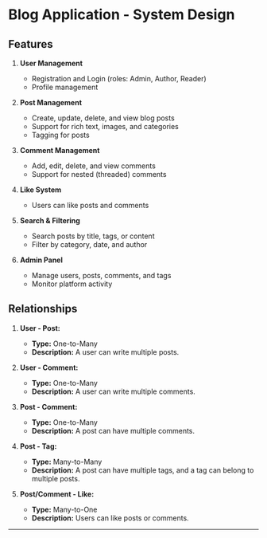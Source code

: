 # Blog Application - System Design

## Features
1. **User Management**
    - Registration and Login (roles: Admin, Author, Reader)
    - Profile management

2. **Post Management**
    - Create, update, delete, and view blog posts
    - Support for rich text, images, and categories
    - Tagging for posts

3. **Comment Management**
    - Add, edit, delete, and view comments
    - Support for nested (threaded) comments

4. **Like System**
    - Users can like posts and comments

5. **Search & Filtering**
    - Search posts by title, tags, or content
    - Filter by category, date, and author

6. **Admin Panel**
    - Manage users, posts, comments, and tags
    - Monitor platform activity



## Relationships

1. **User - Post:**
    - **Type:** One-to-Many
    - **Description:** A user can write multiple posts.

2. **User - Comment:**
    - **Type:** One-to-Many
    - **Description:** A user can write multiple comments.

3. **Post - Comment:**
    - **Type:** One-to-Many
    - **Description:** A post can have multiple comments.

4. **Post - Tag:**
    - **Type:** Many-to-Many
    - **Description:** A post can have multiple tags, and a tag can belong to multiple posts.

5. **Post/Comment - Like:**
    - **Type:** Many-to-One
    - **Description:** Users can like posts or comments.

---